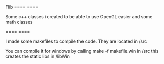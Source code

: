 Flib
==== ====

Some c++ classes i created to be able to use OpenGL easier and some math classes

==== ====

I made some makefiles to compile the code.
They are located in /src

You can compile it for windows by calling make -f makefile.win in /src
this creates the static libs in /libWin
